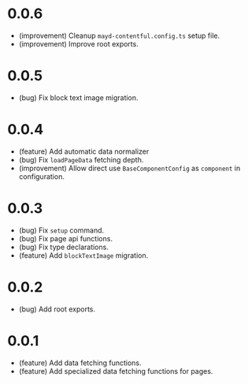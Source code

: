0.0.6
=====

*   (improvement) Cleanup `mayd-contentful.config.ts` setup file.
*   (improvement) Improve root exports.


0.0.5
=====

*   (bug) Fix block text image migration.


0.0.4
=====

*   (feature) Add automatic data normalizer
*   (bug) Fix `loadPageData` fetching depth.
*   (improvement) Allow direct use `BaseComponentConfig` as `component` in configuration.


0.0.3
=====

*   (bug) Fix `setup` command.
*   (bug) Fix page api functions.
*   (bug) Fix type declarations.
*   (feature) Add `blockTextImage` migration.


0.0.2
=====

*   (bug) Add root exports.


0.0.1
=====

*   (feature) Add data fetching functions.
*   (feature) Add specialized data fetching functions for pages.
